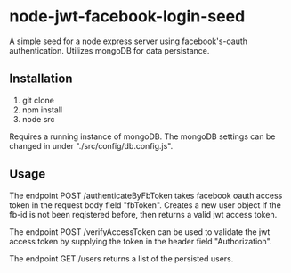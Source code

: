 # node-jwt-facebook-login-seed

A simple seed for a node express server using facebook's-oauth authentication. Utilizes mongoDB for data persistance.

## Installation

1. git clone 
2. npm install
3. node src

Requires a running instance of mongoDB. The mongoDB settings can be changed in under "./src/config/db.config.js".

## Usage

The endpoint POST /authenticateByFbToken takes facebook oauth access token in the request body field "fbToken". Creates a new user object if the fb-id is not been reqistered before, then returns a valid jwt access token.

The endpoint POST /verifyAccessToken can be used to validate the jwt access token by supplying the token in the header field "Authorization".

The endpoint GET /users returns a list of the persisted users. 
